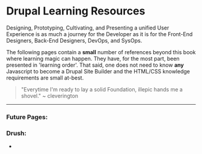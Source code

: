 # Drupal Learning Resources

Designing, Prototyping, Cultivating, and Presenting a unified User Experience is as much a journey for the Developer as it is for the Front-End Designers, Back-End Designers, DevOps, and SysOps.

The following pages contain a **small** number of references beyond this book where learning magic can happen. They have, for the most part, been presented in 'learning order'. That said, one does not need to know **any** Javascript to become a Drupal Site Builder and the HTML/CSS knowledge requirements are small at-best.

> "Everytime I'm ready to lay a solid Foundation, illepic hands me a shovel." ~ cleverington

-----

### **Future Pages**:

### Drush:
 *  